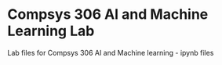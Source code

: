 # Compsys 306 AI and Machine Learning Lab 

Lab files for Compsys 306 AI and Machine learning - ipynb files 
